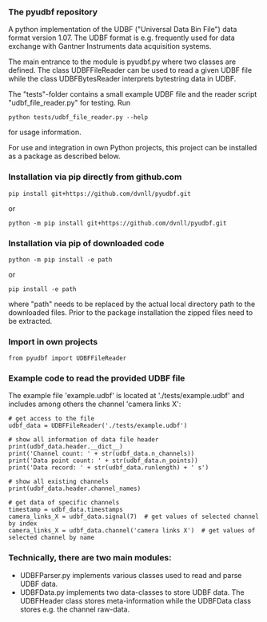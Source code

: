 ### The pyudbf repository
A python implementation of the UDBF ("Universal Data Bin File") data format version 1.07. The UDBF format is e.g. frequently used for data exchange with 
Gantner Instruments data acquisition systems.

The main entrance to the module is pyudbf.py where two classes are defined. 
The class UDBFFileReader can be used to read a given UDBF file while the class UDBFBytesReader interprets bytestring data in UDBF.

The "tests"-folder contains a small example UDBF file and the reader script "udbf_file_reader.py" for testing. Run

```
python tests/udbf_file_reader.py --help
```

for usage information.

For use and integration in own Python projects, this project can be installed as a package as described below.

### Installation via pip directly from github.com

`pip install git+https://github.com/dvnll/pyudbf.git`

or

`python -m pip install git+https://github.com/dvnll/pyudbf.git`


### Installation via pip of downloaded code

`python -m pip install -e path`

or

`pip install -e path`

where "path" needs to be replaced by the actual local directory path to the downloaded files. Prior to the package installation the zipped files need to be extracted.

### Import in own projects

`from pyudbf import UDBFFileReader`

### Example code to read the provided UDBF file

The example file 'example.udbf' is located at './tests/example.udbf' and includes among others the channel 'camera links X':

```
# get access to the file
udbf_data = UDBFFileReader('./tests/example.udbf')

# show all information of data file header
print(udbf_data.header.__dict__)
print('Channel count: ' + str(udbf_data.n_channels))
print('Data point count: ' + str(udbf_data.n_points))
print('Data record: ' + str(udbf_data.runlength) + ' s')

# show all existing channels
print(udbf_data.header.channel_names)

# get data of specific channels
timestamp = udbf_data.timestamps
camera_links_X = udbf_data.signal(7)  # get values of selected channel by index
camera_links_X = udbf_data.channel('camera links X')  # get values of selected channel by name
```

### Technically, there are two main modules:
- UDBFParser.py implements various classes used to read and parse UDBF data.
- UDBFData.py implements two data-classes to store UDBF data. The UDBFHeader class stores meta-information while the UDBFData class stores e.g. the channel raw-data.
